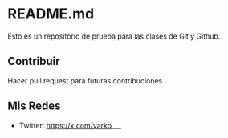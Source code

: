 # README.md
Esto es un repositorio de prueba para las clases de Git y Github.

## Contribuir
Hacer pull request para futuras contribuciones

## Mis Redes
- Twitter: https://x.com/varko___
